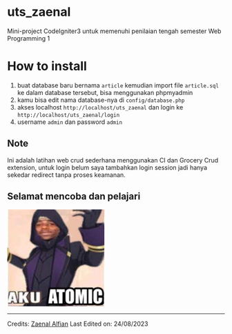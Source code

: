 # uts_zaenal
Mini-project CodeIgniter3 untuk memenuhi penilaian tengah semester Web Programming 1

# How to install
1. buat database baru bernama `article` kemudian import file `article.sql` ke dalam database tersebut, bisa menggunakan phpmyadmin
2. kamu bisa edit nama database-nya di `config/database.php`
3. akses localhost `http://localhost/uts_zaenal` dan login ke `http://localhost/uts_zaenal/login`
4. username `admin` dan password `admin`

## Note
Ini adalah latihan web crud sederhana menggunakan CI dan Grocery Crud extension, untuk login belum saya tambahkan login session jadi hanya sekedar redirect tanpa proses keamanan.

## Selamat mencoba dan pelajari
![Aku atomic](/assets/uploads/files/57311-aku.jpeg)

----
Credits: [Zaenal Alfian](https://github.com/astrocoding)
Last Edited on: 24/08/2023
